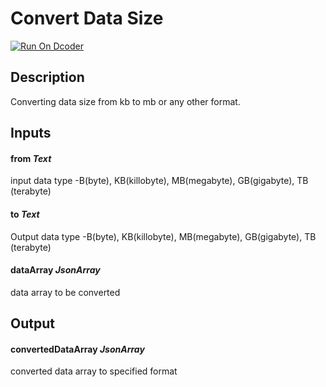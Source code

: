 # Convert Data Size
[![Run On Dcoder](https://static-content.dcoder.tech/dcoder-assets/run-on-dcoder.svg)](https://code.dcoder.tech/feed/project/60dc8153e9fb45d63fc381b7)

## Description
Converting data size from kb to mb or any other format.

## Inputs
#### **from**  *Text*
input data type -B(byte), KB(killobyte), MB(megabyte), GB(gigabyte), TB (terabyte)
#### **to**  *Text*
Output data type  -B(byte), KB(killobyte), MB(megabyte), GB(gigabyte), TB (terabyte)
#### **dataArray**  *JsonArray*
data array to be converted

## Output
#### **convertedDataArray**  *JsonArray*
converted data array to specified format

